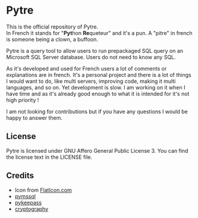 # Pytre

This is the official repository of Pytre.  
In French it stands for "**Pyt**hon **Re**queteur" and it's a pun. A "pitre" in french is someone being a clown, a buffoon.

Pytre is a query tool to allow users to run prepackaged SQL query on an Microsoft SQL Server database. Users do not need to know any SQL.

As it's developed and used for French users a lot of comments or explanations are in french.
It's a personal project and there is a lot of things I would want to do, like multi servers, improving code, making it multi languages, and so on.
Yet development is slow. I am working on it when I have time and as it's already good enough to what it is intended for it's not high priority !

I am not looking for contributions but if you have any questions I would be happy to answer them.

## License

Pytre is licensed under GNU Affero General Public License 3. You can find the license text in the LICENSE file.

## Credits

- Icon from [FlatIcon.com](https://www.flaticon.com/free-icon/buffoon_688319)
- [pymssql](https://github.com/pymssql/pymssql)
- [pykeepass](https://github.com/libkeepass/pykeepass)
- [cryptography](https://github.com/pyca/cryptography)
